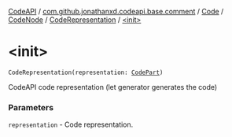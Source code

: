 [CodeAPI](../../../../index.md) / [com.github.jonathanxd.codeapi.base.comment](../../../index.md) / [Code](../../index.md) / [CodeNode](../index.md) / [CodeRepresentation](index.md) / [&lt;init&gt;](.)

# &lt;init&gt;

`CodeRepresentation(representation: `[`CodePart`](../../../../com.github.jonathanxd.codeapi/-code-part/index.md)`)`

CodeAPI code representation (let generator generates the code)

### Parameters

`representation` - Code representation.